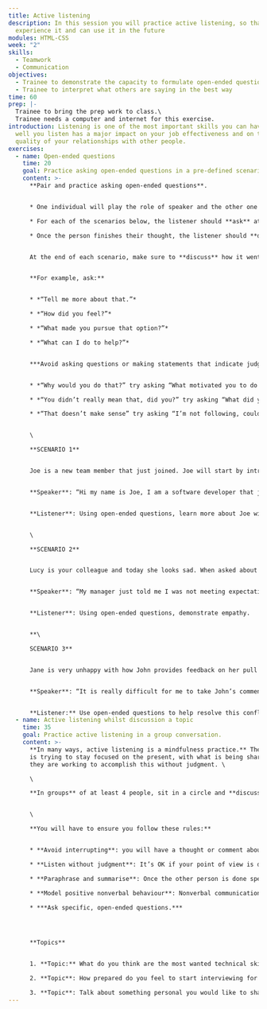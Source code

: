 ```yaml
---
title: Active listening
description: In this session you will practice active listening, so that you
  experience it and can use it in the future
modules: HTML-CSS
week: "2"
skills:
  - Teamwork
  - Communication
objectives:
  - Trainee to demonstrate the capacity to formulate open-ended questions
  - Trainee to interpret what others are saying in the best way
time: 60
prep: |-
  Trainee to bring the prep work to class.\
  Trainee needs a computer and internet for this exercise.
introduction: Listening is one of the most important skills you can have. How
  well you listen has a major impact on your job effectiveness and on the
  quality of your relationships with other people.
exercises:
  - name: Open-ended questions
    time: 20
    goal: Practice asking open-ended questions in a pre-defined scenario
    content: >-
      **Pair and practice asking open-ended questions**. 


      * One individual will play the role of speaker and the other one the role of listener, then switch. 

      * For each of the scenarios below, the listener should **ask** at least **5 questions**. 

      * Once the person finishes their thought, the listener should **demonstrate** engagement by asking specific, open-ended questions. 


      At the end of each scenario, make sure to **discuss** how it went and provide feedback.


      **For example, ask:**


      * *“Tell me more about that.”*

      * *“How did you feel?”*

      * *“What made you pursue that option?”* 

      * *“What can I do to help?”* 


      ***Avoid asking questions or making statements that indicate judgment.** For example, instead of:* 


      * *“Why would you do that?” try asking “What motivated you to do that?”* 

      * *“You didn’t really mean that, did you?” try asking “What did you mean by that?”* 

      * *“That doesn’t make sense” try asking “I’m not following, could you explain…”* 


      \

      **SCENARIO 1**


      Joe is a new team member that just joined. Joe will start by introducing himself:


      **Speaker**: “Hi my name is Joe, I am a software developer that just joined the company. I worked previously in SuperTech as a database developer where I used to develop database reports and support an SQL database. As a hobby I enjoy playing piano and running.”


      **Listener**: Using open-ended questions, learn more about Joe with the objective to build trust and a strong working relationship.


      \

      **S﻿CENARIO 2**


      Lucy is your colleague and today she looks sad. When asked about it, she explained that she just had a conversation with her manager about her performance and unfortunately it was not great.


      **Speaker**: “My manager just told me I was not meeting expectations. This caught me by surprise as I thought I was doing exactly what was expected from me. I think it is unfair. How can I make sure I do well if I don’t know what I am being assessed against?”


      **Listener**: Using open-ended questions, demonstrate empathy.


      **\

      SCENARIO 3**


      Jane is very unhappy with how John provides feedback on her pull requests.


      **Speaker**: “It is really difficult for me to take John’s comments as constructive when he uses statements like ‘unacceptable piece of code’ or ‘this is poorly written’. I am not sure if this is because English is not his native language but I am now scared to submit my code for review!”


      **Listener:** Use open-ended questions to help resolve this conflict.
  - name: Active listening whilst discussion a topic
    time: 35
    goal: Practice active listening in a group conversation.
    content: >-
      **In many ways, active listening is a mindfulness practice.** The listener
      is trying to stay focused on the present, with what is being shared. And
      they are working to accomplish this without judgment. \

      \

      **In groups** of at least 4 people, sit in a circle and **discuss** each of the topics below ensuring there is always only one person speaking at all times. At the end of each discussion, have a discussion on how it went and provide **feedback**.


      \

      **You will have to ensure you follow these rules:**


      * **Avoid interrupting**: you will have a thought or comment about something they have to say, but try to put those thoughts to the side while you’re listening to understand.

      * **Listen without judgment**: It’s OK if your point of view is different from the speaker’s, BUT put aside any thoughts that come into your head to focus on what the speaker is trying to communicate.

      * **Paraphrase and summarise**: Once the other person is done speaking, paraphrase what you heard back to them in your own words. Paraphrasing helps you ensure you understood what the other person was trying to express. By paraphrasing and summarising you’re also demonstrating that your focus was on them.

      * **Model positive nonverbal behaviour**: Nonverbal communication is anything you communicate without words—things like your facial expression, gestures, posture, and body language. Make eye contact, avoid crossing your arms or fidgeting, smile and nod along while the other person is speaking.

      * ***Ask specific, open-ended questions.***




      **T﻿opics**


      1. **Topic:** What do you think are the most wanted technical skills and programming languages today in the job market and why? What do you think you need to do to be ready to showcase those technical skills?

      2. **Topic**: How prepared do you feel to start interviewing for a software developer job? What do you think will be the most challenging parts of the whole recruitment process (initial recruiter call, behavioural interview, technical assessment)? What can you do to prepare better?

      3. **Topic**: Talk about something personal you would like to share with the rest of the group. It could be a personal achievement, a struggle, a recent event that impacted you either positively or negatively, it could be just sharing your personal story!
---
```


